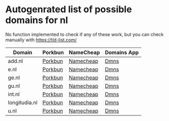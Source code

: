 # Autogenrated list of possible domains for nl

No function implemented to check if any of these work, but you can check manually with https://tld-list.com/

| Domain | Porkbun | NameCheap | Domains App |
|---|---|---|---|
| add.nl | [Porkbun](https://porkbun.com/checkout/search?prb=e814663da1&tlds=&idnLanguage=&search=search&q=add.nl) | [Namecheap](https://www.namecheap.com/domains/registration/results/?domain=add.nl) | [Dmns](https://dmns.app/domains?q=add.nl) |
| e.nl | [Porkbun](https://porkbun.com/checkout/search?prb=e814663da1&tlds=&idnLanguage=&search=search&q=e.nl) | [Namecheap](https://www.namecheap.com/domains/registration/results/?domain=e.nl) | [Dmns](https://dmns.app/domains?q=e.nl) |
| ge.nl | [Porkbun](https://porkbun.com/checkout/search?prb=e814663da1&tlds=&idnLanguage=&search=search&q=ge.nl) | [Namecheap](https://www.namecheap.com/domains/registration/results/?domain=ge.nl) | [Dmns](https://dmns.app/domains?q=ge.nl) |
| gu.nl | [Porkbun](https://porkbun.com/checkout/search?prb=e814663da1&tlds=&idnLanguage=&search=search&q=gu.nl) | [Namecheap](https://www.namecheap.com/domains/registration/results/?domain=gu.nl) | [Dmns](https://dmns.app/domains?q=gu.nl) |
| int.nl | [Porkbun](https://porkbun.com/checkout/search?prb=e814663da1&tlds=&idnLanguage=&search=search&q=int.nl) | [Namecheap](https://www.namecheap.com/domains/registration/results/?domain=int.nl) | [Dmns](https://dmns.app/domains?q=int.nl) |
| longitudia.nl | [Porkbun](https://porkbun.com/checkout/search?prb=e814663da1&tlds=&idnLanguage=&search=search&q=longitudia.nl) | [Namecheap](https://www.namecheap.com/domains/registration/results/?domain=longitudia.nl) | [Dmns](https://dmns.app/domains?q=longitudia.nl) |
| u.nl | [Porkbun](https://porkbun.com/checkout/search?prb=e814663da1&tlds=&idnLanguage=&search=search&q=u.nl) | [Namecheap](https://www.namecheap.com/domains/registration/results/?domain=u.nl) | [Dmns](https://dmns.app/domains?q=u.nl) |
